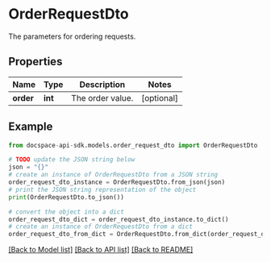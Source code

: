 # OrderRequestDto
The parameters for ordering requests.

## Properties

Name | Type | Description | Notes
------------ | ------------- | ------------- | -------------
**order** | **int** | The order value. | [optional] 

## Example

```python
from docspace-api-sdk.models.order_request_dto import OrderRequestDto

# TODO update the JSON string below
json = "{}"
# create an instance of OrderRequestDto from a JSON string
order_request_dto_instance = OrderRequestDto.from_json(json)
# print the JSON string representation of the object
print(OrderRequestDto.to_json())

# convert the object into a dict
order_request_dto_dict = order_request_dto_instance.to_dict()
# create an instance of OrderRequestDto from a dict
order_request_dto_from_dict = OrderRequestDto.from_dict(order_request_dto_dict)
```
[[Back to Model list]](../README.md#documentation-for-models) [[Back to API list]](../README.md#documentation-for-api-endpoints) [[Back to README]](../README.md)


